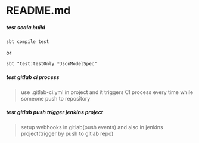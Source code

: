 # README.md
##### test scala build 
```
sbt compile test 
```
or 

```
sbt "test:testOnly *JsonModelSpec"
```

##### test gitlab ci process
> use .gitlab-ci.yml in project and it triggers CI process every time while someone push to repository

##### test gitlab push trigger jenkins project
> setup webhooks in gitlab(push events) and also in jenkins project(trigger by push to gitlab repo)
